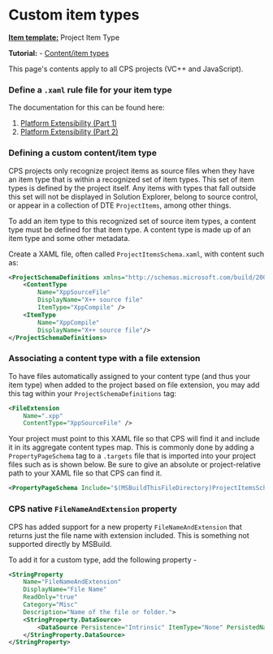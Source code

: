 Custom item types
=================
**[Item template:](project_item_templates.md)** Project Item Type

**Tutorial:** - [Content/item types](../overview/contentitem_types.md)

This page's contents apply to all CPS projects (VC++ and JavaScript).

### Define a `.xaml` rule file for your item type

The documentation for this can be found here:

1. [Platform Extensibility (Part 1)](https://docs.microsoft.com/en-us/visualstudio/extensibility/creating-a-basic-project-system-part-1?view=vs-2017)
2. [Platform Extensibility (Part 2)](https://docs.microsoft.com/en-us/visualstudio/extensibility/creating-a-basic-project-system-part-2?view=vs-2017)

### Defining a custom content/item type

CPS projects only recognize project items as source files when they have
an item type that is within a recognized set of item types. This set of
item types is defined by the project itself. Any items with types that
fall outside this set will not be displayed in Solution Explorer, belong
to source control, or appear in a collection of DTE `ProjectItems`, among
other things.

To add an item type to this recognized set of source item types, a content
type must be defined for that item type. A content type is made up of an
item type and some other metadata.

Create a XAML file, often called `ProjectItemsSchema.xaml`, with content
such as:

```xml
<ProjectSchemaDefinitions xmlns="http://schemas.microsoft.com/build/2009/properties">
    <ContentType
        Name="XppSourceFile" 
        DisplayName="X++ source file" 
        ItemType="XppCompile" />
    <ItemType 
        Name="XppCompile" 
        DisplayName="X++ source file"/>
</ProjectSchemaDefinitions>
```

### Associating a content type with a file extension

To have files automatically assigned to your content type (and thus your
item type) when added to the project based on file extension, you may add
this tag within your `ProjectSchemaDefinitions` tag:

```xml
<FileExtension 
    Name=".xpp" 
    ContentType="XppSourceFile" />
```

Your project must point to this XAML file so that CPS will find it and
include it in its aggregate content types map. This is commonly done by
adding a `PropertyPageSchema` tag to a `.targets` file that is imported into
your project files such as is shown below. Be sure to give an absolute or
project-relative path to your XAML file so that CPS can find it.

```xml
<PropertyPageSchema Include="$(MSBuildThisFileDirectory)ProjectItemsSchema.xaml" />
```

### CPS native `FileNameAndExtension` property

CPS has added support for a new property `FileNameAndExtension` that
returns just the file name with extension included. This is something not
supported directly by MSBuild.

To add it for a custom type, add the following property -

```xml
<StringProperty
    Name="FileNameAndExtension"
    DisplayName="File Name"
    ReadOnly="true"
    Category="Misc"
    Description="Name of the file or folder.">
    <StringProperty.DataSource>
        <DataSource Persistence="Intrinsic" ItemType="None" PersistedName="FileNameAndExtension" />
    </StringProperty.DataSource>
</StringProperty>
```
